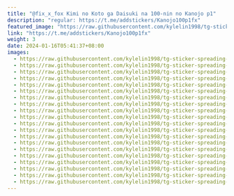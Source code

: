 ```yaml
---
title: "@fix_x_fox Kimi no Koto ga Daisuki na 100-nin no Kanojo p1"
description: "regular: https://t.me/addstickers/Kanojo100p1fx"
featured_image: "https://raw.githubusercontent.com/kylelin1998/tg-sticker-spreading-worldwide-images/main/img/c1254d51-46bd-4c6f-bdd1-7253dadba1f0.jpg"
link: "https://t.me/addstickers/Kanojo100p1fx"
weight: 3
date: 2024-01-16T05:41:37+08:00
images:
  - https://raw.githubusercontent.com/kylelin1998/tg-sticker-spreading-worldwide-images/main/img/c1254d51-46bd-4c6f-bdd1-7253dadba1f0.jpg
  - https://raw.githubusercontent.com/kylelin1998/tg-sticker-spreading-worldwide-images/main/img/db302d07-e85b-495f-9431-b27792429d90.jpg
  - https://raw.githubusercontent.com/kylelin1998/tg-sticker-spreading-worldwide-images/main/img/54bab376-c34c-4c24-940b-00104e1dd850.jpg
  - https://raw.githubusercontent.com/kylelin1998/tg-sticker-spreading-worldwide-images/main/img/f8a29cac-dc61-46c9-8268-9a49b7bcae75.jpg
  - https://raw.githubusercontent.com/kylelin1998/tg-sticker-spreading-worldwide-images/main/img/04113566-57f4-4cf1-b4d4-ee42a96f3411.jpg
  - https://raw.githubusercontent.com/kylelin1998/tg-sticker-spreading-worldwide-images/main/img/f430296a-65ff-43b6-b79a-a4b812a4fbc6.jpg
  - https://raw.githubusercontent.com/kylelin1998/tg-sticker-spreading-worldwide-images/main/img/4d692fdd-e6d7-4570-95bd-7d497d2c3761.jpg
  - https://raw.githubusercontent.com/kylelin1998/tg-sticker-spreading-worldwide-images/main/img/6346e1f8-eb58-47c9-903e-ea0af0d3e5ad.jpg
  - https://raw.githubusercontent.com/kylelin1998/tg-sticker-spreading-worldwide-images/main/img/5177a8a9-ef30-421a-9be2-451d8b12c83f.jpg
  - https://raw.githubusercontent.com/kylelin1998/tg-sticker-spreading-worldwide-images/main/img/36f5c2e1-1ec8-4b6e-ac16-9fb42c7cb603.jpg
  - https://raw.githubusercontent.com/kylelin1998/tg-sticker-spreading-worldwide-images/main/img/5e94fcd5-b1a4-4cab-9d93-70d0c6ca6608.jpg
  - https://raw.githubusercontent.com/kylelin1998/tg-sticker-spreading-worldwide-images/main/img/30a618a9-0f52-4844-9e76-618d16d6d9d0.jpg
  - https://raw.githubusercontent.com/kylelin1998/tg-sticker-spreading-worldwide-images/main/img/2e5daf3f-f269-453f-8e30-3d92bd334d7b.jpg
  - https://raw.githubusercontent.com/kylelin1998/tg-sticker-spreading-worldwide-images/main/img/695c3290-9e37-4914-889d-b89427b94ae6.jpg
  - https://raw.githubusercontent.com/kylelin1998/tg-sticker-spreading-worldwide-images/main/img/38731857-5372-41da-8f7c-3373bed267ff.jpg
  - https://raw.githubusercontent.com/kylelin1998/tg-sticker-spreading-worldwide-images/main/img/7adb5f93-92f2-4b91-9cc5-a6fd1acc2b70.jpg
  - https://raw.githubusercontent.com/kylelin1998/tg-sticker-spreading-worldwide-images/main/img/42c216f1-6012-4ac9-a6fb-34087163496e.jpg
  - https://raw.githubusercontent.com/kylelin1998/tg-sticker-spreading-worldwide-images/main/img/d79ffa25-1794-4033-bd18-220a60aae98d.jpg
  - https://raw.githubusercontent.com/kylelin1998/tg-sticker-spreading-worldwide-images/main/img/ef2501b7-590b-45f2-bcbe-9cc0e5bb613b.jpg
  - https://raw.githubusercontent.com/kylelin1998/tg-sticker-spreading-worldwide-images/main/img/9cd3d5bc-f355-4d3d-bc7a-ec5bbb0da0aa.jpg
---
```


